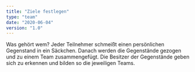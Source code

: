 ```yaml
---
title: "Ziele festlegen"
type: "team"
date: "2020-06-04"
version: "1.0"
---
```


Was gehört wem?
Jeder Teilnehmer schmeißt einen persönlichen Gegenstand in ein Säckchen. Danach werden die Gegenstände gezogen und zu einem Team zusammengefügt. Die Besitzer der Gegenstände geben sich zu erkennen und bilden so die jeweiligen Teams.